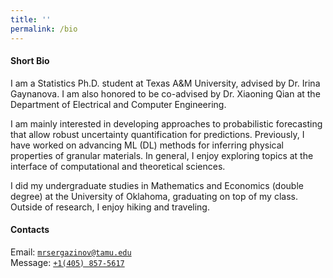 ```yaml
---
title: ''
permalink: /bio
---
```


#### Short Bio

I am a Statistics Ph.D. student at Texas A&M University, advised by Dr. Irina Gaynanova. I am also honored to be co-advised by Dr. Xiaoning Qian at the Department of Electrical and Computer Engineering.

I am mainly interested in developing approaches to probabilistic forecasting that allow robust uncertainty quantification for predictions. Previously, I have worked on advancing ML (DL) methods for inferring physical properties of granular materials. In general, I enjoy exploring topics at the interface of computational and theoretical sciences.

I did my undergraduate studies in Mathematics and Economics (double degree) at the University of Oklahoma, graduating on top of my class. Outside of research, I enjoy hiking and traveling.

#### Contacts

Email: [`mrsergazinov@tamu.edu`](mailto:mrsergazinov@tamu.edu)  
Message: [`+1(405) 857-5617`](sms:14058575617)
